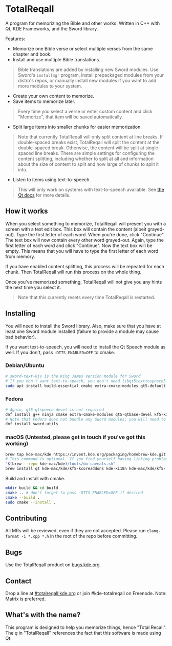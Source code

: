 # TotalReqall
A program for memorizing the Bible and other works. Written in C++ with Qt, KDE Frameworks, and the Sword library.

Features:
- Memorize one Bible verse or select multiple verses from the same chapter and book.
- Install and use multiple Bible translations.
 > Bible translations are added by installing new Sword modules. Use Sword's `installmgr` program, install prepackaged modules from your distro's repos, or manually install new modules if you want to add more modules to your system.
- Create your own content to memorize.
- Save items to memorize later.  
 > Every time you select a verse or enter custom content and click "Memorize", that item will be saved automatically.  
- Split large items into smaller chunks for easier memorization.  
 > Note that currently TotalReqall will only split content at line breaks. If double-spaced breaks exist, TotalReqall will split the content at the double-spaced break. Otherwise, the content will be split at single-spaced line breaks. There are simple settings for configuring the content splitting, including whether to split at all and information about the size of content to split and how large of chunks to split it into.
- Listen to items using text-to-speech.  
 > This will only work on systems with text-to-speech available. See [the Qt docs](https://doc.qt.io/qt-5/qtspeech-index.html) for more details.  

## How it works
When you select something to memorize, TotalReqall will present you with a screen with a text edit box. This box will contain the content (albeit grayed-out). Type the first letter of each word. When you're done, click "Continue". The text box will now contain every other word grayed-out. Again, type the first letter of each word and click "Continue". Now the text box will be empty. This means that you will have to type the first letter of each word from memory.

If you have enabled content splitting, this process will be repeated for each chunk. Then TotalReqall will run this process on the whole thing.

Once you've memorized something, TotalReqall will not give you any hints the next time you select it.  
> Note that this currently resets every time TotalReqall is restarted.

## Installing
You will need to install the Sword library. Also, make sure that you have at least one Sword module installed (failure to provide a module may cause bad behavior).

If you want text-to-speech, you will need to install the Qt Speech module as well. If you don't, pass `-DTTS_ENABLED=OFF` to cmake.

### Debian/Ubuntu
```bash
# sword-text-kjv is the King James Version module for Sword
# If you don't want text-to-speech, you don't need libqt5texttospeech5-dev
sudo apt install build-essential cmake extra-cmake-modules qt5-default qtbase5-dev libkf5i18n-dev libkf5xmlgui-dev libqt5texttospeech5-dev libsword-dev sword-text-kjv
```

### Fedora
```bash
# Again, qt5-qtspeech-devel is not required
dnf install g++ ninja cmake extra-cmake-modules qt5-qtbase-devel kf5-ki18n-devel kf5-kxmlgui-devel qt5-qtspeech-devel sword-devel
# Note that Fedora does not bundle any Sword modules; you will need to install them yourself. To get Sword's installmgr program, install this:
dnf install sword-utils
```

### macOS (Untested, please get in touch if you've got this working)
```bash
brew tap kde-mac/kde https://invent.kde.org/packaging/homebrew-kde.git --force-auto-update
# This command is optional. If you find yourself having linking problems with any KDE libraries, run this before installing the KDE libraries.
"$(brew --repo kde-mac/kde)/tools/do-caveats.sh"
brew install qt kde-mac/kde/kf5-kcoreaddons kde-ki18n kde-mac/kde/kf5- kde-mac/kde/kde-extra-cmake-modules sword gettext
```

Build and install with cmake.

```bash
mkdir build && cd build
cmake .. # don't forget to pass -DTTS_ENABLED=OFF if desired
cmake --build .
sudo cmake --install .
```

## Contributing
All MRs will be reviewed, even if they are not accepted. Please run `clang-format -i *.cpp *.h` in the root of the repo before committing.

## Bugs
Use the TotalReqall product on [bugs.kde.org](https://bugs.kde.org).

## Contact
Drop a line at [#totalreqall:kde.org](https://matrix.to/#/#totalreqall:kde.org) or join #kde-totalreqall on Freenode. Note: Matrix is preferred.

## What's with the name?
This program is designed to help you memorize things, hence "Total Recall". The *q* in "TotalReqall" references the fact that this software is made using Qt.
